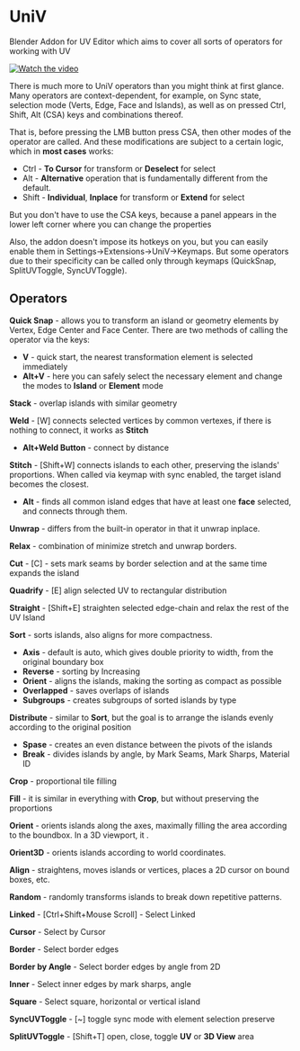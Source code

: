 # UniV
Blender Addon for UV Editor which aims to cover all sorts of operators for working with UV

[![Watch the video](https://i.ytimg.com/vi/KxYE8IHpVbE/maxresdefault.jpg)](https://youtu.be/KxYE8IHpVbE)

There is much more to UniV operators than you might think at first glance. 
Many operators are context-dependent, for example, on Sync state, selection mode (Verts, Edge, Face and Islands), as well as on pressed Ctrl, Shift, Alt (CSA) keys and combinations thereof. 

That is, before pressing the LMB button press CSA, then other modes of the operator are called. And these modifications are subject to a certain logic, which in __most cases__ works:
 + Ctrl - __To Cursor__ for transform or __Deselect__ for select
 + Alt - __Alternative__ operation that is fundamentally different from the default.
 + Shift - __Individual__, __Inplace__ for transform or __Extend__ for select

But you don't have to use the CSA keys, because a panel appears in the lower left corner where you can change the properties 

Also, the addon doesn't impose its hotkeys on you, but you can easily enable them in Settings->Extensions->UniV->Keymaps. But some operators due to their specificity can be called only through keymaps (QuickSnap, SplitUVToggle, SyncUVToggle).

## Operators
__Quick Snap__ - allows you to transform an island or geometry elements by Vertex, Edge Center and Face Center. There are two methods of calling the operator via the keys: 
 * __V__ - quick start, the nearest transformation element is selected immediately
 * __Alt+V__ - here you can safely select the necessary element and change the modes to __Island__ or __Element__ mode

__Stack__ - overlap islands with similar geometry

__Weld__ - [W] connects selected vertices by common vertexes, if there is nothing to connect, it works as __Stitch__
 * __Alt+Weld Button__ - connect by distance

 __Stitch__ - [Shift+W] connects islands to each other, preserving the islands' proportions. When called via keymap with sync enabled, the target island becomes the closest.
* __Alt__ - finds all common island edges that have at least one __face__ selected, and connects through them.

__Unwrap__ - differs from the built-in operator in that it unwrap inplace.

__Relax__ - combination of minimize stretch and unwrap borders.

__Cut__ - [C] - sets mark seams by border selection and at the same time expands the island

__Quadrify__ - [E] align selected UV to rectangular distribution

__Straight__ - [Shift+E] straighten selected edge-chain and relax the rest of the UV Island

__Sort__ - sorts islands, also aligns for more compactness.
 * __Axis__ - default is auto, which gives double priority to width, from the original boundary box
 * __Reverse__ - sorting by Increasing
 * __Orient__ - aligns the islands, making the sorting as compact as possible
 * __Overlapped__ - saves overlaps of islands
 * __Subgroups__ - creates subgroups of sorted islands by type

 __Distribute__ - similar to __Sort__, but the goal is to arrange the islands evenly according to the original position
 * __Spase__ - creates an even distance between the pivots of the islands
 * __Break__ - divides islands by angle, by Mark Seams, Mark Sharps, Material ID

__Crop__ - proportional tile filling

__Fill__ - it is similar in everything with __Crop__, but without preserving the proportions

__Orient__ - orients islands along the axes, maximally filling the area according to the boundbox. In a 3D viewport, it .

__Orient3D__ - orients islands according to world coordinates.

__Align__ - straightens, moves islands or vertices, places a 2D cursor on bound boxes, etc.

__Random__ - randomly transforms islands to break down repetitive patterns.

__Linked__ - [Ctrl+Shift+Mouse Scroll] - Select Linked

__Cursor__ - Select by Cursor

__Border__ - Select border edges

__Border by Angle__ - Select border edges by angle from 2D

__Inner__ - Select inner edges by mark sharps, angle

__Square__ - Select square, horizontal or vertical island

__SyncUVToggle__ - [~] toggle sync mode with element selection preserve

__SplitUVToggle__ - [Shift+T] open, close, toggle __UV__ or __3D View__  area 
